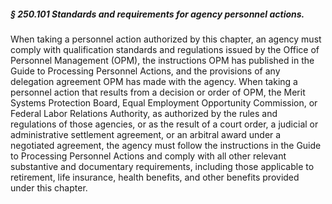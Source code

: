 ##### § 250.101 Standards and requirements for agency personnel actions. #####

When taking a personnel action authorized by this chapter, an agency must comply with qualification standards and regulations issued by the Office of Personnel Management (OPM), the instructions OPM has published in the Guide to Processing Personnel Actions, and the provisions of any delegation agreement OPM has made with the agency. When taking a personnel action that results from a decision or order of OPM, the Merit Systems Protection Board, Equal Employment Opportunity Commission, or Federal Labor Relations Authority, as authorized by the rules and regulations of those agencies, or as the result of a court order, a judicial or administrative settlement agreement, or an arbitral award under a negotiated agreement, the agency must follow the instructions in the Guide to Processing Personnel Actions and comply with all other relevant substantive and documentary requirements, including those applicable to retirement, life insurance, health benefits, and other benefits provided under this chapter.
